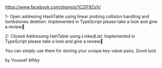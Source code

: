 https://www.facebook.com/share/p/1CZjF9Zs1r/

1- Open addresing HashTable using linear probing collision handling and tombstones deletion:
Implemented in TypeScript
please take a look and give a review🥰


2- Closed Addressing HahTable using LinkedList:
Implemented in TypeScript
please take a look and give a review🥰


You can simply use them for storing your unique key-value pairs, Good luck

by Youssef Alfiky
